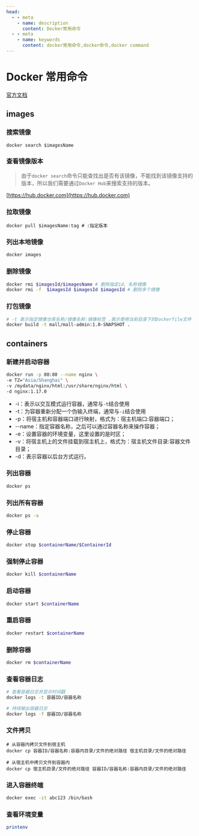 ```yaml
---
head:
  - - meta
    - name: description
      content: Docker常用命令
  - - meta
    - name: keywords
      content: docker常用命令,docker命令,docker command
---
```


# Docker 常用命令

[官方文档](https://docs.docker.com/engine/reference/run/)

## images

### 搜索镜像

```shell
docker search $imagesName
```

### 查看镜像版本

> 由于`docker search`命令只能查找出是否有该镜像，不能找到该镜像支持的版本，所以我们需要通过`Docker Hub`来搜索支持的版本。

[https://hub.docker.com](https://hub.docker.com)

### 拉取镜像

```shell
docker pull $imagesName:tag # :指定版本
```

### 列出本地镜像

```sh
docker images
```

### 删除镜像

```sh
docker rmi $imagesId/$imagesName # 删除指定id、名称镜像
docker rmi -f  $imagesId $imagesId $imagesId # 删除多个镜像
```

### 打包镜像

```sh
# -t 表示指定镜像仓库名称/镜像名称:镜像标签 .表示使用当前目录下的Dockerfile文件
docker build -t mall/mall-admin:1.0-SNAPSHOT .
```

## containers

### 新建并启动容器

```bash
docker run -p 80:80 --name nginx \
-e TZ="Asia/Shanghai" \
-v /mydata/nginx/html:/usr/share/nginx/html \
-d nginx:1.17.0
```

- -i：表示以交互模式运行容器，通常与`-t`结合使用
- -t：为容器重新分配一个伪输入终端，通常与`-i`结合使用
- -p：将宿主机和容器端口进行映射，格式为：宿主机端口:容器端口；
- --name：指定容器名称，之后可以通过容器名称来操作容器；
- -e：设置容器的环境变量，这里设置的是时区；
- -v：将宿主机上的文件挂载到宿主机上，格式为：宿主机文件目录:容器文件目录；
- -d：表示容器以后台方式运行。

### 列出容器

```sh
docker ps
```

### 列出所有容器

```sh
docker ps -a
```

### 停止容器

```sh
docker stop $containerName/$ContainerId
```

### 强制停止容器

```sh
docker kill $containerName
```

### 启动容器

```sh
docker start $containerName
```

### 重启容器

```sh
docker restart $containerName
```

### 删除容器

```sh
docker rm $containerName
```

### 查看容器日志

```sh
# 查看容器日志并显示时间戳
docker logs -t 容器ID/容器名称

# 持续输出容器日志
docker logs -f 容器ID/容器名称
```

### 文件拷贝

```shell
# 从容器内拷贝文件到宿主机
docker cp 容器ID/容器名称:容器内目录/文件的绝对路径 宿主机目录/文件的绝对路径

# 从宿主机中拷贝文件到容器内
docker cp 宿主机目录/文件的绝对路径 容器ID/容器名称:容器内目录/文件的绝对路径
```

### 进入容器终端

```sh
docker exec -it abc123 /bin/bash
```

### 查看环境变量

```sh
printenv
```

